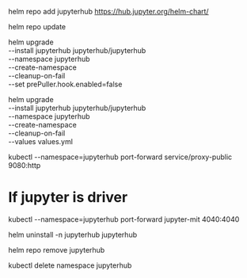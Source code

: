 helm repo add jupyterhub https://hub.jupyter.org/helm-chart/

helm repo update

helm upgrade \
--install jupyterhub jupyterhub/jupyterhub \
--namespace jupyterhub \
--create-namespace \
--cleanup-on-fail \
--set prePuller.hook.enabled=false 

helm upgrade \
--install jupyterhub jupyterhub/jupyterhub \
--namespace jupyterhub \
--create-namespace  \
--cleanup-on-fail \
--values values.yml

kubectl --namespace=jupyterhub port-forward service/proxy-public 9080:http

# If jupyter is driver
kubectl --namespace=jupyterhub port-forward jupyter-mit 4040:4040

helm uninstall -n jupyterhub jupyterhub

helm repo remove jupyterhub

kubectl delete namespace jupyterhub
